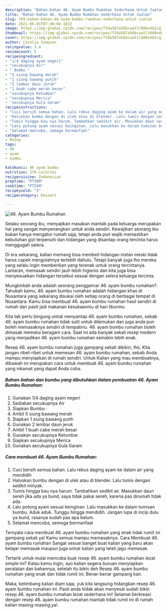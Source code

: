 ```yaml
---
description: "Bahan-bahan 46. Ayam Bumbu Rumahan Sederhana Untuk Jualan"
title: "Bahan-bahan 46. Ayam Bumbu Rumahan Sederhana Untuk Jualan"
slug: 769-bahan-bahan-46-ayam-bumbu-rumahan-sederhana-untuk-jualan
date: 2021-06-01T07:40:04.183Z
image: https://img-global.cpcdn.com/recipes/f3da587a56bcaa57/680x482cq70/46-ayam-bumbu-rumahan-foto-resep-utama.jpg
thumbnail: https://img-global.cpcdn.com/recipes/f3da587a56bcaa57/680x482cq70/46-ayam-bumbu-rumahan-foto-resep-utama.jpg
cover: https://img-global.cpcdn.com/recipes/f3da587a56bcaa57/680x482cq70/46-ayam-bumbu-rumahan-foto-resep-utama.jpg
author: Cecelia Simpson
ratingvalue: 3.4
reviewcount: 5
recipeingredient:
- "1/4 daging ayam negeri"
- "secukupnya Air"
- " Bumbu "
- "5 siung bawang merah"
- "1 siung bawang putih"
- "2 lembar daun jeruk"
- "1 buah cabe merah besar"
- "secukupnya Ketumbar"
- "secukupnya Merica"
- "secukupnya Gula Garam"
recipeinstructions:
- "Cuci bersih semua bahan. Lalu rebus daging ayam ke dalam air yang mendidih"
- "Haluskan bumbu dengan di ulek atau di blender. Lalu tumis dengan sedikit minyak."
- "Tumis hingga bau nya harum. Tambahkan sedikit air. Masukkan daun sereh jika ada ya bund, saya tidak pakai sereh, karena pas dirumah tidak ada."
- "Lalu potong ayam sesuai keinginan. Lalu masukkan ke dalam tumisan bumbu. Aduk aduk. Tunggu hingga mendidih. Jangan lupa di incip dulu ya bund, rasanya sudah pas apa belum."
- "Selamat mencoba, semoga bermanfaat"
categories:
- Resep
tags:
- 46
- ayam
- bumbu

katakunci: 46 ayam bumbu 
nutrition: 279 calories
recipecuisine: Indonesian
preptime: "PT30M"
cooktime: "PT55M"
recipeyield: "3"
recipecategory: Dessert

---
```



![46. Ayam Bumbu Rumahan](https://img-global.cpcdn.com/recipes/f3da587a56bcaa57/680x482cq70/46-ayam-bumbu-rumahan-foto-resep-utama.jpg)

Selaku seorang ibu, menyajikan masakan mantab pada keluarga merupakan hal yang sangat menyenangkan untuk anda sendiri. Kewajiban seorang ibu bukan hanya mengatur rumah saja, tetapi anda pun wajib memastikan kebutuhan gizi terpenuhi dan hidangan yang disantap orang tercinta harus menggugah selera.

Di era  sekarang, kalian memang bisa membeli hidangan instan meski tidak harus capek mengolahnya terlebih dahulu. Tetapi banyak juga lho mereka yang selalu ingin memberikan yang terenak untuk orang tercintanya. Lantaran, memasak sendiri jauh lebih higienis dan kita juga bisa menyesuaikan hidangan tersebut sesuai dengan selera keluarga tercinta. 



Mungkinkah anda adalah seorang penggemar 46. ayam bumbu rumahan?. Tahukah kamu, 46. ayam bumbu rumahan adalah hidangan khas di Nusantara yang sekarang disukai oleh setiap orang di berbagai tempat di Nusantara. Kamu bisa membuat 46. ayam bumbu rumahan hasil sendiri di rumah dan pasti jadi makanan kesukaanmu di hari liburmu.

Kita tak perlu bingung untuk menyantap 46. ayam bumbu rumahan, sebab 46. ayam bumbu rumahan tidak sulit untuk ditemukan dan juga anda pun boleh memasaknya sendiri di tempatmu. 46. ayam bumbu rumahan boleh dimasak memalui beragam cara. Saat ini ada banyak sekali resep modern yang menjadikan 46. ayam bumbu rumahan semakin lebih enak.

Resep 46. ayam bumbu rumahan juga gampang sekali dibikin, lho. Kita jangan ribet-ribet untuk memesan 46. ayam bumbu rumahan, sebab Anda mampu menyiapkan di rumah sendiri. Untuk Kalian yang mau membuatnya, dibawah ini merupakan cara untuk membuat 46. ayam bumbu rumahan yang nikamat yang dapat Anda coba.

<!--inarticleads1-->

##### Bahan-bahan dan bumbu yang dibutuhkan dalam pembuatan 46. Ayam Bumbu Rumahan:

1. Gunakan 1/4 daging ayam negeri
1. Sediakan secukupnya Air
1. Siapkan  Bumbu :
1. Ambil 5 siung bawang merah
1. Siapkan 1 siung bawang putih
1. Gunakan 2 lembar daun jeruk
1. Ambil 1 buah cabe merah besar
1. Gunakan secukupnya Ketumbar
1. Siapkan secukupnya Merica
1. Gunakan secukupnya Gula Garam




<!--inarticleads2-->

##### Cara membuat 46. Ayam Bumbu Rumahan:

1. Cuci bersih semua bahan. Lalu rebus daging ayam ke dalam air yang mendidih
1. Haluskan bumbu dengan di ulek atau di blender. Lalu tumis dengan sedikit minyak.
1. Tumis hingga bau nya harum. Tambahkan sedikit air. Masukkan daun sereh jika ada ya bund, saya tidak pakai sereh, karena pas dirumah tidak ada.
1. Lalu potong ayam sesuai keinginan. Lalu masukkan ke dalam tumisan bumbu. Aduk aduk. Tunggu hingga mendidih. Jangan lupa di incip dulu ya bund, rasanya sudah pas apa belum.
1. Selamat mencoba, semoga bermanfaat




Ternyata cara membuat 46. ayam bumbu rumahan yang enak tidak rumit ini gampang sekali ya! Kamu semua mampu memasaknya. Cara Membuat 46. ayam bumbu rumahan Sangat sesuai banget buat kalian yang baru akan belajar memasak maupun juga untuk kalian yang telah jago memasak.

Tertarik untuk mulai mencoba buat resep 46. ayam bumbu rumahan lezat simple ini? Kalau kamu ingin, ayo kalian segera buruan menyiapkan peralatan dan bahannya, setelah itu bikin deh Resep 46. ayam bumbu rumahan yang enak dan tidak rumit ini. Benar-benar gampang kan. 

Maka, ketimbang kalian diam saja, yuk kita langsung hidangkan resep 46. ayam bumbu rumahan ini. Pasti anda tiidak akan menyesal sudah bikin resep 46. ayam bumbu rumahan lezat sederhana ini! Selamat berkreasi dengan resep 46. ayam bumbu rumahan mantab tidak rumit ini di rumah kalian masing-masing,ya!.

